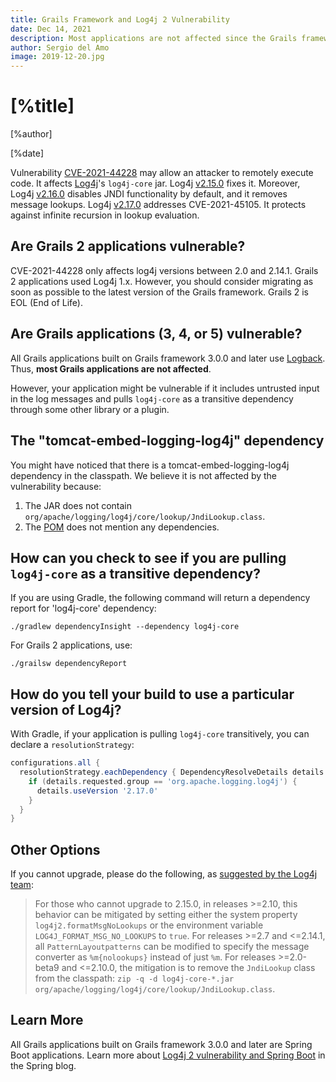 ```yaml
---
title: Grails Framework and Log4j 2 Vulnerability
date: Dec 14, 2021
description: Most applications are not affected since the Grails framework uses Logback by default.
author: Sergio del Amo
image: 2019-12-20.jpg
---
```


# [%title]

[%author]

[%date]


Vulnerability [CVE-2021-44228](https://nvd.nist.gov/vuln/detail/CVE-2021-44228) may allow an attacker to remotely execute code. It affects [Log4j](https://logging.apache.org/log4j/2.x/)'s `log4j-core` jar. Log4j [v2.15.0](https://repo1.maven.org/maven2/org/apache/logging/log4j/log4j-core/2.15.0/) fixes it. Moreover, Log4j [v2.16.0](https://repo1.maven.org/maven2/org/apache/logging/log4j/log4j-core/2.16.0/) disables JNDI functionality by default, and it removes message lookups. Log4j [v2.17.0](https://repo1.maven.org/maven2/org/apache/logging/log4j/log4j-core/2.17.0/) addresses CVE-2021-45105. It protects against infinite recursion in lookup evaluation.

## Are Grails 2 applications vulnerable?

CVE-2021-44228 only affects log4j versions between 2.0 and 2.14.1. Grails 2 applications used Log4j 1.x. However, you should consider migrating as soon as possible to the latest version of the Grails framework. Grails 2 is EOL (End of Life).  

## Are Grails applications (3, 4, or 5) vulnerable?

All Grails applications built on Grails framework 3.0.0 and later use [Logback](http://logback.qos.ch). Thus, **most Grails applications are not affected**.

However, your application might be vulnerable if it includes untrusted input in the log messages and pulls `log4j-core` as a transitive dependency through some other library or a plugin.

## The "tomcat-embed-logging-log4j" dependency

You might have noticed that there is a tomcat-embed-logging-log4j dependency in the classpath. We believe it is not affected by the vulnerability because:

1. The JAR does not contain `org/apache/logging/log4j/core/lookup/JndiLookup.class`.
2. The [POM](https://repo1.maven.org/maven2/org/apache/tomcat/embed/tomcat-embed-logging-log4j/8.5.2/tomcat-embed-logging-log4j-8.5.2.pom) does not mention any dependencies.

## How can you check to see if you are pulling `log4j-core` as a transitive dependency?

If you are using Gradle, the following command will return a dependency report for 'log4j-core' dependency:

```
./gradlew dependencyInsight --dependency log4j-core
```

For Grails 2 applications, use: 

```
./grailsw dependencyReport
```

## How do you tell your build to use a particular version of Log4j?

With Gradle, if your application is pulling `log4j-core` transitively, you can declare a `resolutionStrategy`:

```groovy
configurations.all {
  resolutionStrategy.eachDependency { DependencyResolveDetails details -&gt;
    if (details.requested.group == 'org.apache.logging.log4j') {
      details.useVersion '2.17.0'
    }
  }
}
```

## Other Options

If you cannot upgrade, please do the following, as [suggested by the Log4j team](https://logging.apache.org/log4j/2.x/):

> For those who cannot upgrade to 2.15.0, in releases &gt;=2.10, this behavior can be mitigated by setting either the system property `log4j2.formatMsgNoLookups` or the environment variable `LOG4J_FORMAT_MSG_NO_LOOKUPS` to `true`.
> For releases &gt;=2.7 and &lt;=2.14.1, all `PatternLayoutpatterns` can be modified to specify the message converter as `%m{nolookups}` instead of just `%m`.
> For releases &gt;=2.0-beta9 and &lt;=2.10.0, the mitigation is to remove the `JndiLookup` class from the classpath: `zip -q -d log4j-core-*.jar org/apache/logging/log4j/core/lookup/JndiLookup.class`.

## Learn More

All Grails applications built on Grails framework 3.0.0 and later are Spring Boot applications. Learn more about [Log4j 2 vulnerability and Spring Boot](https://spring.io/blog/2021/12/10/log4j2-vulnerability-and-spring-boot) in the Spring blog. 
